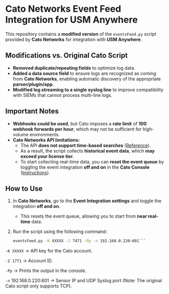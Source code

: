 # Cato Networks Event Feed Integration for USM Anywhere

This repository contains a **modified version** of the `eventsFeed.py` script provided by **Cato Networks** for integration with **USM Anywhere**.

## Modifications vs. Original Cato Script  

- **Removed duplicate/repeating fields** to optimize log data.  
- **Added a data source field** to ensure logs are recognized as coming from **Cato Networks**, enabling automatic discovery of the appropriate **parser/plugin/app**.  
- **Modified log streaming to a single syslog line** to improve compatibility with SIEMs that cannot process multi-line logs.  

## Important Notes  

- **Webhooks could be used**, but Cato imposes a **rate limit** of **100 webhook forwards per hour**, which may not be sufficient for high-volume environments.  
- **Cato Networks API limitations:**  
  - The API **does not support time-based searches** ([Reference](https://support.catonetworks.com/hc/en-us/articles/360019839477/comments/10070256338461)).  
  - As a result, the script collects **historical event data**, which **may exceed your license tier**.  
  - To start collecting real-time data, you can **reset the event queue** by toggling the event integration **off and on** in the **Cato Console** ([Instructions](https://support.catonetworks.com/hc/en-us/articles/360019839477/comments/9560345196957)).  

## How to Use  

1. In **Cato Networks**, go to the **Event Integration settings** and toggle the integration **off and on**.  
   - This resets the event queue, allowing you to start from **near real-time** data.  

2. Run the script using the following command:  

   ```bash
   eventsFeed.py -K XXXXX -I 7471 -Pp -n 192.168.0.220:601```
  `-K XXXXX` → API key for the Cato account.
  
  `-I 1771` → Account ID.
  
  `-Pp` → Prints the output in the console.
  
  `-n` 192.168.0.220:601 → Sensor IP and UDP Syslog port (Note: The original Cato script only supports TCP).
